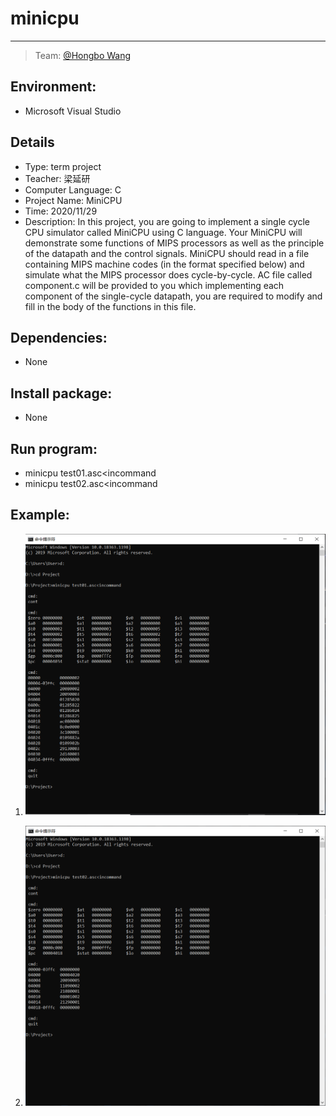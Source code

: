 # minicpu

-----

>  Team: [@Hongbo Wang ](https://github.com/BOBWang1117)
>
>  

## **Environment:**

- Microsoft Visual Studio

  

## **Details**

- Type: term project
- Teacher: 梁延研
- Computer Language: C
- Project Name: MiniCPU
- Time: 2020/11/29
- Description: In this project, you are going to implement a single cycle CPU simulator called MiniCPU using C language. Your MiniCPU will demonstrate some functions of MIPS processors as well as the principle of the datapath and the control signals. MiniCPU should read in a file containing MIPS machine codes (in the format specified below) and simulate what the MIPS processor does cycle-by-cycle. AC file called component.c will be provided to you which implementing each component of the single-cycle datapath, you are required to modify and fill in the body of the functions in this file.

## **Dependencies:** 

- None



## **Install package:**

- None




## **Run program:**

- minicpu test01.asc<incommand
- minicpu test02.asc<incommand



## **Example:**

1. ![picture1](./picture/Answer_Test01.PNG)

   

2. ![picture1](./picture/Answer_Test02.PNG)

   

